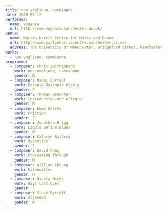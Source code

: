 ```yaml
---
title: non vogliono, camminano
date: 2008-05-12
performer:
  name: Vaganza
  url: http://www.vaganza.manchester.ac.uk/
venue:
  name: Martin Harris Centre for Music and Drama
  url: http://www.martinharriscentre.manchester.ac.uk/
  address: The University of Manchester, Bridgeford Street, Manchester M13 9PL, United Kingdom
works:
  - non vogliono, camminano
programme:
  - composer: Chris Swithinbank
    work: non vogliono, camminano
    gender: M
  - composer: Naomi Burrell
    work: Eutopia-Dystopia-Utopia
    gender: F
  - composer: Thomas Brewster
    work: Introduction and Allegro
    gender: M
  - composer: Emma Shires
    work: Friction
    gender: F
  - composer: Jonathan Brigg
    work: Liquid Barium Blues
    gender: M
  - composer: Kathryn Rattray
    work: Hypnotics
    gender: F
  - composer: David Önaç
    work: Processing Through
    gender: M
  - composer: William Cheung
    work: Silhouettes
    gender: M
  - composer: Nicola Hicks
    work: Rays Cast Over
    gender: F
  - composer: Steve Pycroft
    work: Attended
    gender: M
---
```

